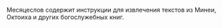 Месяцеслов содержит инструкции для извлечения текстов из Минеи, Октоиха и других богослужебных книг.
